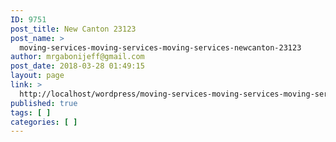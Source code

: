 ```yaml
---
ID: 9751
post_title: New Canton 23123
post_name: >
  moving-services-moving-services-moving-services-newcanton-23123
author: mrgabonijeff@gmail.com
post_date: 2018-03-28 01:49:15
layout: page
link: >
  http://localhost/wordpress/moving-services-moving-services-moving-services-newcanton-23123/
published: true
tags: [ ]
categories: [ ]
---
```

